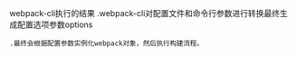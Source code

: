 webpack-cli执行的结果
    .webpack-cli对配置文件和命令行参数进行转换最终生成配置选项参数options

    .最终会根据配置参数实例化webpack对象，然后执行构建流程。